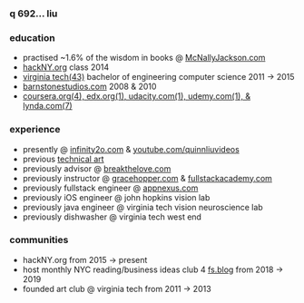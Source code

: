 ### q 692... liu

### education

- practised ~1.6% of the wisdom in books @ [McNallyJackson.com](https://www.mcnallyjackson.com)
- [hackNY.org](https://hackny.org) class 2014
- [virginia tech(43)](./portfolio/courses_taken.md) bachelor of engineering computer science 2011 -> 2015
- [barnstonestudios.com](https://www.barnstonestudios.com) 2008 & 2010
- [coursera.org(4), edx.org(1), udacity.com(1), udemy.com(1), & lynda.com(7)](./portfolio/courses_taken.md)

### experience

- presently @ [infinity2o.com](https://www.infinity2o.com) & [youtube.com/quinnliuvideos](https://www.youtube.com/user/quinnliuvideos)
- previous [technical art](https://github.com/quinnliu/CV/blob/master/portfolio/artwork.md)
- previously advisor @ [breakthelove.com](https://www.breakthelove.com)
- previously instructor @ [gracehopper.com](https://www.gracehopper.com) & [fullstackacademy.com](https://www.fullstackacademy.com)
- previously fullstack engineer @ [appnexus.com](https://www.appnexus.com)
- previously iOS engineer @ john hopkins vision lab
- previously java engineer @ virginia tech vision neuroscience lab
- previously dishwasher @ virginia tech west end

### communities

- hackNY.org from 2015 -> present
- host monthly NYC reading/business ideas club 4 [fs.blog](https://fs.blog) from 2018 -> 2019
- founded art club @ virginia tech from 2011 -> 2013
